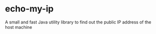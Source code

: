 # echo-my-ip
A small and fast Java utility library to find out the public IP address of the host machine
